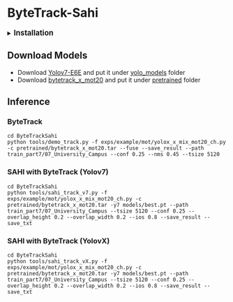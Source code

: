 # ByteTrack-Sahi
<details>

<summary>
<big><b>Installation</b></big>
</summary>  

- Install StrongSORT
```js
  cd StrongSORT
  pip install -r requirements.txt
```
- Install ByteTrack
```js
 cd ByteTrack
 pip install -r requirements.txt
 python3 setup.py develop
```
- Install SAHI
```js
  git clone https://github.com/kadirnar/Yolov7-SAHI.git
  python3 setup.py install
```

</details> 

## Download Models
- Download [Yolov7-E6E](https://github.com/WongKinYiu/yolov7/releases/download/v0.1/yolov7-e6e.pt) and put it under [yolo_models](https://github.com/danial880/ByteTrack-Sahi/tree/main/byte_track_sahi/yolo_models) folder
- Download [bytetrack_x_mot20](https://drive.google.com/file/d/1HX2_JpMOjOIj1Z9rJjoet9XNy_cCAs5U/view?usp=sharing) and put it under [pretrained](https://github.com/danial880/ByteTrack-Sahi/tree/main/byte_track_sahi/pretrained) folder

## Inference
### ByteTrack
```
cd ByteTrackSahi
python tools/demo_track.py -f exps/example/mot/yolox_x_mix_mot20_ch.py -c pretrained/bytetrack_x_mot20.tar --fuse --save_result --path train_part7/07_University_Campus --conf 0.25 --nms 0.45 --tsize 5120
```
### SAHI with ByteTrack (Yolov7)
```
cd ByteTrackSahi
python tools/sahi_track_v7.py -f exps/example/mot/yolox_x_mix_mot20_ch.py -c pretrained/bytetrack_x_mot20.tar -y7 models/best.pt --path train_part7/07_University_Campus --tsize 5120 --conf 0.25 --overlap_height 0.2 --overlap_width 0.2 --ios 0.8 --save_result --save_txt
```
### SAHI with ByteTrack (YolovX)
```
cd ByteTrackSahi
python tools/sahi_track_vX.py -f exps/example/mot/yolox_x_mix_mot20_ch.py -c pretrained/bytetrack_x_mot20.tar -y7 models/best.pt --path train_part7/07_University_Campus --tsize 5120 --conf 0.25 --overlap_height 0.2 --overlap_width 0.2 --ios 0.8 --save_result --save_txt
```
